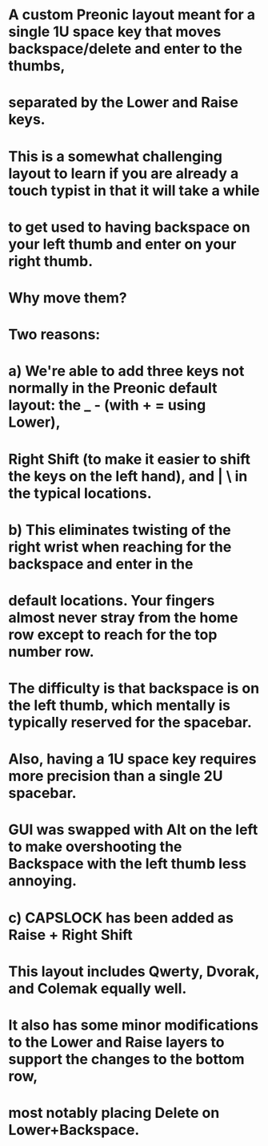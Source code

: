 # A custom Preonic layout meant for a single 1U space key that moves backspace/delete and enter to the thumbs,
# separated by the Lower and Raise keys.
#
# This is a somewhat challenging layout to learn if you are already a touch typist in that it will take a while
# to get used to having backspace on your left thumb and enter on your right thumb.
#
# Why move them?
# Two reasons:
#
# a) We're able to add three keys not normally in the Preonic default layout: the _ - (with + = using Lower),
# Right Shift (to make it easier to shift the keys on the left hand), and | \ in the typical locations.
#
# b) This eliminates twisting of the right wrist when reaching for the backspace and enter in the
# default locations. Your fingers almost never stray from the home row except to reach for the top number row.
# The difficulty is that backspace is on the left thumb, which mentally is typically reserved for the spacebar.
# Also, having a 1U space key requires more precision than a single 2U spacebar.
# GUI was swapped with Alt on the left to make overshooting the Backspace with the left thumb less annoying.
#
# c) CAPSLOCK has been added as Raise + Right Shift
#
# This layout includes Qwerty, Dvorak, and Colemak equally well.
# It also has some minor modifications to the Lower and Raise layers to support the changes to the bottom row,
# most notably placing Delete on Lower+Backspace.
